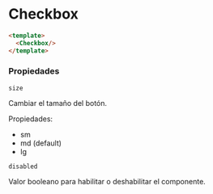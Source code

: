 # Checkbox

```html
<template>
  <Checkbox/>
</template>
```

### Propiedades

```size```

Cambiar el tamaño del botón.

Propiedades:
* sm
* md (default)
* lg

```disabled```

Valor booleano para habilitar o deshabilitar el componente.